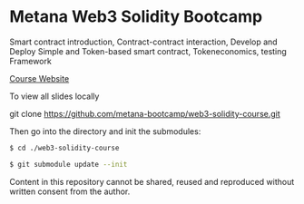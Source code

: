 # Metana Web3 Solidity Bootcamp
Smart contract introduction, Contract-contract interaction, Develop and Deploy Simple and Token-based smart contract, Tokeneconomics, testing Framework 

[Course Website](https://metana-bootcamp.github.io/web3-solidity-course/)

To view all slides locally

git clone https://github.com/metana-bootcamp/web3-solidity-course.git

Then go into the directory and init the submodules:

```bash
$ cd ./web3-solidity-course
```

```bash
$ git submodule update --init
```

Content in this repository cannot be shared, reused and reproduced without written consent from the author.

